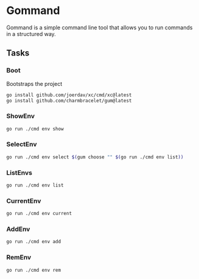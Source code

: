# Gommand
Gommand is a simple command line tool that allows you to run commands in a structured way.

## Tasks
### Boot
Bootstraps the project
```sh
go install github.com/joerdav/xc/cmd/xc@latest
go install github.com/charmbracelet/gum@latest
```
### ShowEnv
```sh
go run ./cmd env show
```
### SelectEnv
```sh
go run ./cmd env select $(gum choose "" $(go run ./cmd env list))  
```
### ListEnvs
```sh
go run ./cmd env list
```
### CurrentEnv
```sh
go run ./cmd env current
```
### AddEnv
```sh
go run ./cmd env add
```
### RemEnv
```sh
go run ./cmd env rem
```
